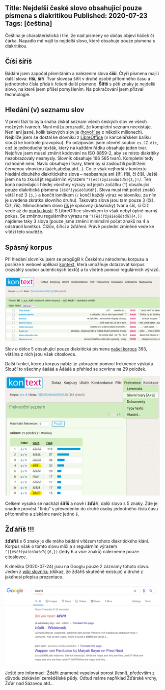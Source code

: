 Title: Nejdelší české slovo obsahující pouze písmena s diakritikou
Published: 2020-07-23
Tags:   [čeština]
---

Čeština je charakteristická i tím, že nad písmeny se občas objeví háček či čárka. Napadlo mě najít to nejdelší slovo, které obsahuje pouze písmena s diakritikou.

## Číší šíříš

Bádání jsem započal přemítáním a nalezením slova **číší**.
Čtyři písmena mají i další slova: **říší**, **šíří**. Tvar slovesa šířit v druhé osobě přítomného času a jednotného čísla přidá k řešení další písmeno. **Šíříš** s pěti znaky je nejdelší slovo, na které jsem přišel pomyšlením. Na pokračování jsem přizval technologie.

## Hledání (v) seznamu slov

V první fázi to byla snaha získat seznam všech českých slov ve všech možných tvarech. Nyní můžu prozradit, že kompletní seznam neexistuje. Není ani jasné, kolik takových slov je ([hovoří se](http://nase-rec.ujc.cas.cz/archiv.php?art=3932) o několik milionech). Nejblíže jsem se dostal ke slovníku z [LibreOffice](https://extensions.libreoffice.org/en/extensions/show/czech-dictionaries) (v kancelářském balíku slouží ke kontrole pravopisu). Po odzipování jsem otevřel soubor `cs_CZ.dic`, což je jednoduchý texťák, který na každém řádku obsahuje jeden tvar. Nejdříve jsem musel změnit kódování na ISO 8859-2, aby se místo diakritiky nezobrazovaly nesmysly. Slovník obsahuje 166 565 tvarů. Kompletní tedy rozhodně není. Navíc obsahuje i tvary, které by si zasloužili podtržení červenou vlnovkou (áách,abeba,atd...). Co je však nejhorší v kontextu hledání dlouhého diakritického slova – neobsahuje ani šíří, říší, či číší. Ještě jsem na to zkusil jít regulárním výrazem `^([ěščřžýáíéóůúťďň]{3,})/`. Ten koná následující: hledej všechny výrazy od jejich začátku (`^`) obsahující pouze diakritická písmena `[ěščřžýáíéóůúťďň]`. Slova musí mít počet znaků větší než 3 `{3,}` a končit lomítkem (`/` končí každý výraz ve slovníku, za ním je uvedena zkratka slovního druhu). Takováto slova jsou tam pouze 3 (číš, Číž, říš). Mimochodem slovo [říš](https://cs.wiktionary.org/wiki/%C5%99%C3%AD%C5%A1) je spisovný (básnický) tvar a číš, či Číž vede až do [morku kostí](http://nase-rec.ujc.cas.cz/archiv.php?art=1003). S LibreOffice slovníkem to však nebyl úplně marný pokus. Se změnou regulárního výrazu na `^([ěščřžýáíéóůúťďň]{4,})` najdeme taky 3 slova (pouze jsme změnil minimální počet znaků na 4 a odstranil lomítko). Čížův, šířící a žďáření. Právě poslední zmíněné vede ke vítězi této soutěže.

## Spásný korpus

Při hledání slovníku jsem se progůglil k Českému národnímu korpusu a posléze k webové aplikaci [kontext](https://kontext.korpus.cz/first_form), která umožňuje dotazovat korpus (rozsáhlý soubor autentických textů) a to včetně pomocí regulárních výrazů. 

<img src="media/2020_korpus.png" alt="korpus" width="600"/>

Slov o délce 5 obsahující pouze diakritická písmena [našel korpus](https://kontext.korpus.cz/view?ctxattrs=word&attr_vmode=mouseover&pagesize=40&refs=%3Ddoc.title&q=~7wjGy2BIRzDU&viewmode=kwic&attrs=word&corpname=syn_v8&attr_allpos=all) 363, většina z nich jsou však citoslovce.

Další funkci, kterou korpus nabízí je zobrazení pomocí frekvence výskytu. Sloučí to všechny ááááá a Ááááá a přehled se scvrkne na 29 položek.

<img src="media/2020-07-24-11-30-53.png" alt="korpus" width="600"/>

Celkem vysoko se nachází **šíříš** a nově i **žďáří**, další slovo s 5 znaky. Zde je snadné provést "fintu" s převedením do druhé osoby jednotného čísla času přítomného a získáme navíc jedno `š`.

## Žďáříš !!!

**žďáříš** s 6 znaky je dle mého bádání vítězem tohoto diakritického klání. Korpus však o tomto slovu mlčí a s regulárním výrazem `^([ěščřžýáíéóůúťďň]{6,})` (tedy 6 a více znaků) nalezneme pouze citoslovce.

K dnešku (2020-07-24) jsou na Googlu pouze 2 záznamy tohoto slova. Jeden z [wiki slovníku](https://cs.wiktionary.org/wiki/%C5%BE%C4%8F%C3%A1%C5%99it) (důkaz, že žďáříš skutečně existuje) a druhé z jakéhosi přepisu prezentace.

<img src="media/2020-07-24-11-40-16.png" alt="google" width="600"/>

Ještě pro informaci: Ždářit znamená vypalovat porost (lesní), především z důvodu získávání zemědělské půdy. Odtud máme například Žďárské vrchy, Žďár nad Sázavou atd...

